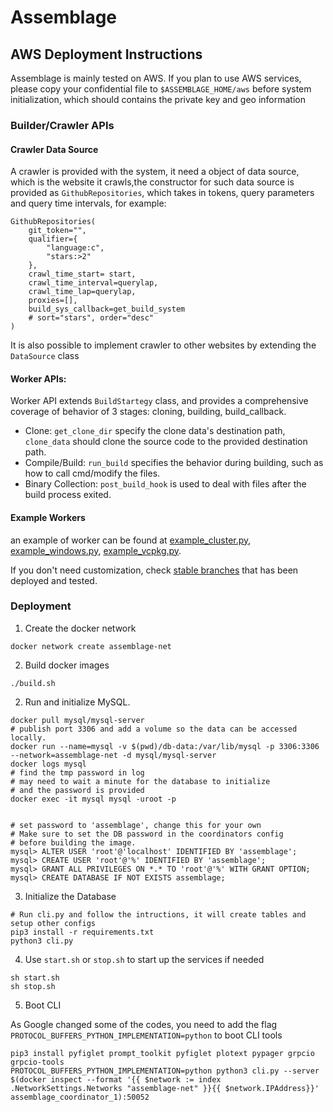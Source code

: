 # Assemblage

## AWS Deployment Instructions 

Assemblage is mainly tested on AWS. If you plan to use AWS services, please copy your confidential file to `$ASSEMBLAGE_HOME/aws` before system initialization, which should contains the private key and geo information

### Builder/Crawler APIs

#### Crawler Data Source

A crawler is provided with the system, it need a object of data source, which is the website it crawls,the constructor for such data source is provided as `GithubRepositories`, which takes in tokens, query parameters and query time intervals, for example:

```
GithubRepositories(
    git_token="",
    qualifier={
        "language:c",
        "stars:>2"
    }, 
    crawl_time_start= start,
    crawl_time_interval=querylap,
    crawl_time_lap=querylap,
    proxies=[],
    build_sys_callback=get_build_system
    # sort="stars", order="desc"
)

```

It is also possible to implement crawler to other websites by extending the `DataSource` class

#### Worker APIs: 

Worker API extends `BuildStartegy` class, and provides a comprehensive coverage of behavior of 3 stages: cloning, building, build_callback.

* Clone: `get_clone_dir` specify the clone data's destination path, `clone_data` should clone the source code to the provided destination path.
* Compile/Build: `run_build` specifies the behavior during building, such as how to call cmd/modify the files.
* Binary Collection: `post_build_hook` is used to deal with files after the build process exited.

#### Example Workers

an example of worker can be found at [example_cluster.py](../example_cluster.py), [example_windows.py](../example_windows.py), [example_vcpkg.py](../example_vcpkg.py).

If you don't need customization, check [stable branches](https://github.com/harp-lab/Assemblage/branches) that has been deployed and tested.


### Deployment


1. Create the docker network
```
docker network create assemblage-net
```

2. Build docker images
```
./build.sh
```

2. Run and initialize MySQL.
```
docker pull mysql/mysql-server
# publish port 3306 and add a volume so the data can be accessed locally.
docker run --name=mysql -v $(pwd)/db-data:/var/lib/mysql -p 3306:3306 --network=assemblage-net -d mysql/mysql-server
docker logs mysql
# find the tmp password in log
# may need to wait a minute for the database to initialize
# and the password is provided
docker exec -it mysql mysql -uroot -p


# set password to 'assemblage', change this for your own
# Make sure to set the DB password in the coordinators config
# before building the image.
mysql> ALTER USER 'root'@'localhost' IDENTIFIED BY 'assemblage';
mysql> CREATE USER 'root'@'%' IDENTIFIED BY 'assemblage';
mysql> GRANT ALL PRIVILEGES ON *.* TO 'root'@'%' WITH GRANT OPTION;
mysql> CREATE DATABASE IF NOT EXISTS assemblage;
```

3. Initialize the Database
```
# Run cli.py and follow the intructions, it will create tables and setup other configs
pip3 install -r requirements.txt
python3 cli.py
```


4. Use `start.sh` or `stop.sh` to start up the services if needed
```
sh start.sh
sh stop.sh
```

5. Boot CLI

As Google changed some of the codes, you need to add the flag `PROTOCOL_BUFFERS_PYTHON_IMPLEMENTATION=python` to boot CLI tools

```
pip3 install pyfiglet prompt_toolkit pyfiglet plotext pypager grpcio grpcio-tools
PROTOCOL_BUFFERS_PYTHON_IMPLEMENTATION=python python3 cli.py --server $(docker inspect --format '{{ $network := index .NetworkSettings.Networks "assemblage-net" }}{{ $network.IPAddress}}'  assemblage_coordinator_1):50052
```
